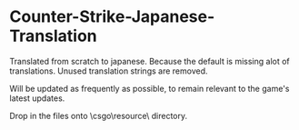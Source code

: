 # Counter-Strike-Japanese-Translation
Translated from scratch to japanese. Because the default is missing alot of translations.
Unused translation strings are removed.

Will be updated as frequently as possible, to remain relevant to the game's latest updates.

Drop in the files onto \csgo\resource\ directory.

